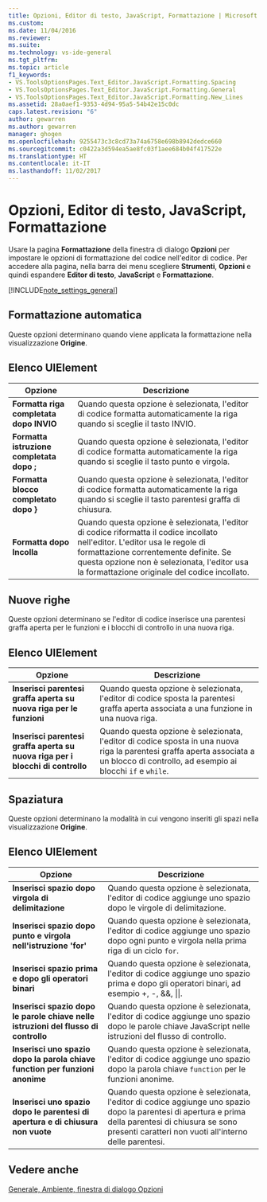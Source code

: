 ```yaml
---
title: Opzioni, Editor di testo, JavaScript, Formattazione | Microsoft Docs
ms.custom: 
ms.date: 11/04/2016
ms.reviewer: 
ms.suite: 
ms.technology: vs-ide-general
ms.tgt_pltfrm: 
ms.topic: article
f1_keywords:
- VS.ToolsOptionsPages.Text_Editor.JavaScript.Formatting.Spacing
- VS.ToolsOptionsPages.Text_Editor.JavaScript.Formatting.General
- VS.ToolsOptionsPages.Text_Editor.JavaScript.Formatting.New_Lines
ms.assetid: 28a0aef1-9353-4d94-95a5-54b42e15c0dc
caps.latest.revision: "6"
author: gewarren
ms.author: gewarren
manager: ghogen
ms.openlocfilehash: 9255473c3c8cd73a74a6758e698b8942dedce660
ms.sourcegitcommit: c0422a3d594ea5ae8fc03f1aee684b04f417522e
ms.translationtype: HT
ms.contentlocale: it-IT
ms.lasthandoff: 11/02/2017
---
```

# <a name="options-text-editor-javascript-formatting"></a>Opzioni, Editor di testo, JavaScript, Formattazione
Usare la pagina **Formattazione** della finestra di dialogo **Opzioni** per impostare le opzioni di formattazione del codice nell'editor di codice. Per accedere alla pagina, nella barra dei menu scegliere **Strumenti**, **Opzioni** e quindi espandere **Editor di testo**, **JavaScript** e **Formattazione**.  
  
[!INCLUDE[note_settings_general](../../data-tools/includes/note_settings_general_md.md)]  
  
## <a name="automatic-formatting"></a>Formattazione automatica  
 Queste opzioni determinano quando viene applicata la formattazione nella visualizzazione **Origine**.  
  
## <a name="uielement-list"></a>Elenco UIElement  
  
|Opzione|Descrizione|  
|------------|-----------------|  
|**Formatta riga completata dopo INVIO**|Quando questa opzione è selezionata, l'editor di codice formatta automaticamente la riga quando si sceglie il tasto INVIO.|  
|**Formatta istruzione completata dopo ;**|Quando questa opzione è selezionata, l'editor di codice formatta automaticamente la riga quando si sceglie il tasto punto e virgola.|  
|**Formatta blocco completato dopo }**|Quando questa opzione è selezionata, l'editor di codice formatta automaticamente la riga quando si sceglie il tasto parentesi graffa di chiusura.|  
|**Formatta dopo Incolla**|Quando questa opzione è selezionata, l'editor di codice riformatta il codice incollato nell'editor. L'editor usa le regole di formattazione correntemente definite. Se questa opzione non è selezionata, l'editor usa la formattazione originale del codice incollato.|  
  
## <a name="new-lines"></a>Nuove righe  
 Queste opzioni determinano se l'editor di codice inserisce una parentesi graffa aperta per le funzioni e i blocchi di controllo in una nuova riga.  
  
## <a name="uielement-list"></a>Elenco UIElement  
  
|Opzione|Descrizione|  
|------------|-----------------|  
|**Inserisci parentesi graffa aperta su nuova riga per le funzioni**|Quando questa opzione è selezionata, l'editor di codice sposta la parentesi graffa aperta associata a una funzione in una nuova riga.|  
|**Inserisci parentesi graffa aperta su nuova riga per i blocchi di controllo**|Quando questa opzione è selezionata, l'editor di codice sposta in una nuova riga la parentesi graffa aperta associata a un blocco di controllo, ad esempio ai blocchi `if` e `while`.|  
  
## <a name="spacing"></a>Spaziatura  
 Queste opzioni determinano la modalità in cui vengono inseriti gli spazi nella visualizzazione **Origine**.  
  
## <a name="uielement-list"></a>Elenco UIElement  
  
|Opzione|Descrizione|  
|------------|-----------------|  
|**Inserisci spazio dopo virgola di delimitazione**|Quando questa opzione è selezionata, l'editor di codice aggiunge uno spazio dopo le virgole di delimitazione.|  
|**Inserisci spazio dopo punto e virgola nell'istruzione 'for'**|Quando questa opzione è selezionata, l'editor di codice aggiunge uno spazio dopo ogni punto e virgola nella prima riga di un ciclo `for`.|  
|**Inserisci spazio prima e dopo gli operatori binari**|Quando questa opzione è selezionata, l'editor di codice aggiunge uno spazio prima e dopo gli operatori binari, ad esempio +, -, &&, &#124;&#124;.|  
|**Inserisci spazio dopo le parole chiave nelle istruzioni del flusso di controllo**|Quando questa opzione è selezionata, l'editor di codice aggiunge uno spazio dopo le parole chiave JavaScript nelle istruzioni del flusso di controllo.|  
|**Inserisci uno spazio dopo la parola chiave function per funzioni anonime**|Quando questa opzione è selezionata, l'editor di codice aggiunge uno spazio dopo la parola chiave `function` per le funzioni anonime.|  
|**Inserisci uno spazio dopo le parentesi di apertura e di chiusura non vuote**|Quando questa opzione è selezionata, l'editor di codice aggiunge uno spazio dopo la parentesi di apertura e prima della parentesi di chiusura se sono presenti caratteri non vuoti all'interno delle parentesi.|  
  
## <a name="see-also"></a>Vedere anche  
 [Generale, Ambiente, finestra di dialogo Opzioni](../../ide/reference/general-environment-options-dialog-box.md)